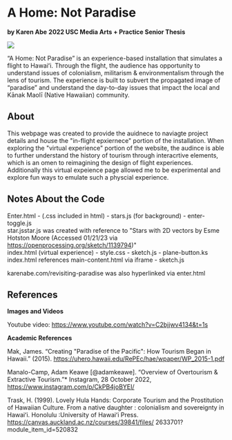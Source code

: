 # A Home: Not Paradise
**by Karen Abe**
**2022 USC Media Arts + Practice Senior Thesis**

![](https://github.com/kaabe1/iml400/blob/0b17483eab82c83974f6347d0a81d05e307de3bd/thesis-website-capture.gif)


“A Home: Not Paradise” is an experience-based installation that simulates a flight to Hawaiʻi. Through the flight, the audience has opportunity to understand issues of colonialism, militarism & environmentalism through the lens of tourism. The experience is built to subvert the propagated image of “paradise” and understand the day-to-day issues that impact the local and Kānak Maolī (Native Hawaiian) community.

## About

This webpage was created to provide the auidnece to naviagte project details and house the "in-flight epxiernece" portion of the installation. When exploring the "virtual experience" portion of the website, the audince is able to further understand the history of tourism through interacrtive elements, which is an omen to reimagining the design of flight experiences. Additionally this virtual expeience page allowed me to be experimental and explore fun ways to emulate such a physcial experience.

## Notes About the Code

Enter.html - (.css included in html) - stars.js (for background) - enter-toggle.js <br>
star.jsstar.js was created with reference to "Stars with 2D vectors by Esme Hotston Moore (Accessed 01/21/23 via https://openprocessing.org/sketch/1139794)"<br>
index.html (virtual experience) - style.css - sketch.js - plane-button.ks<br>
index.html references main-content.html via iframe - sketch.js<br>

karenabe.com/revisiting-paradise was also hyperlinked via enter.html

## References

**Images and Videos**

Youtube video: https://www.youtube.com/watch?v=C2bjjwv4134&t=1s

**Academic References**

Mak, James. “Creating "Paradise of the Pacific": How Tourism Began in Hawaii.” (2015).
https://uhero.hawaii.edu/RePEc/hae/wpaper/WP_2015-1.pdf

Manalo-Camp, Adam Keawe [@adamkeawe]. “Overview of Overtourism & Extractive Tourism.”\* Instagram, 28 October 2022, https://www.instagram.com/p/CkPB4joBYEI/

Trask, H. (1999). Lovely Hula Hands: Corporate Tourism and the Prostitution of Hawaiian Culture. From a native daughter : colonialism and sovereignty in Hawaiʻi.
Honolulu :University of Hawaiʻi Press. https://canvas.auckland.ac.nz/courses/39841/files/ 2633701?module_item_id=520832
